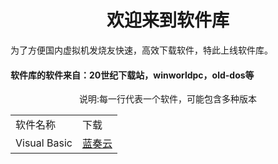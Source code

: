 <center><h1>欢迎来到软件库</h1></center>
为了方便国内虚拟机发烧友快速，高效下载软件，特此上线软件库。
<h4>软件库的软件来自：20世纪下载站，winworldpc，old-dos等</h4>
<center>说明:每一行代表一个软件，可能包含多种版本<center>
<table border="0">
<tr>
<td>软件名称</td>
<td>下载</td>
</tr>
<tr>
<td>Visual Basic</td>
<td><a href="https://wwx.lanzoux.com/b00zvb33e">蓝奏云</a></td>
</tr>
</table>
